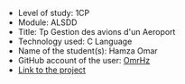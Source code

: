 - Level of study: 1CP
- Module: ALSDD
- Title: Tp Gestion des avions d'un Aeroport
- Technology used: C Language
- Name of the student(s): Hamza Omar
- GitHub account of the user: [OmrHz](https://github.com/OmrHz)
- [Link to the project](https://github.com/OmrHz/TP_ALSDD)